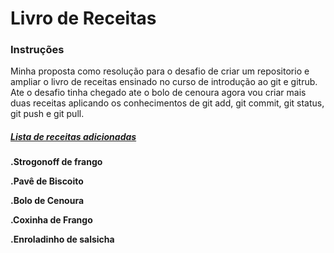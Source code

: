 # Livro de Receitas



### Instruções

Minha proposta como resolução para o desafio de criar um repositorio e ampliar o livro de receitas ensinado no curso de introdução ao git e gitrub. Ate o desafio tinha chegado ate o bolo de cenoura agora vou criar mais duas receitas aplicando os conhecimentos de git add, git commit, git status, git push e git pull.



##### *<u>**Lista de receitas adicionadas**</u>*



**.Strogonoff  de frango**

**.Pavê de Biscoito**

**.Bolo de Cenoura**

**.Coxinha de Frango**

**.Enroladinho de salsicha**

